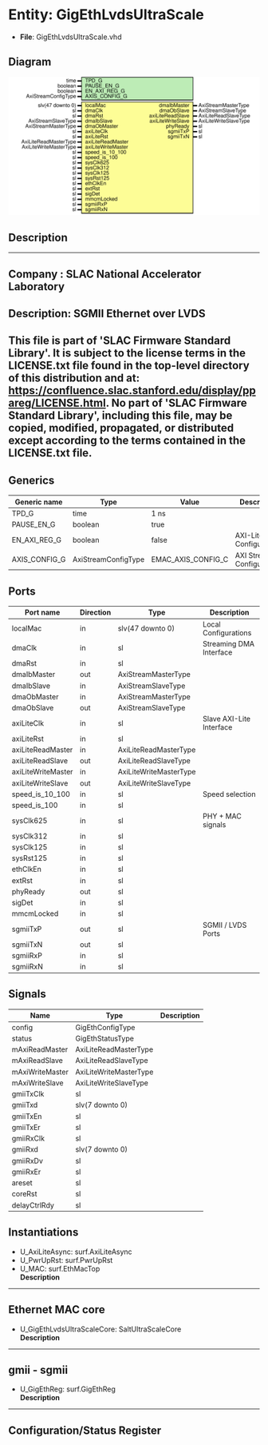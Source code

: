 # Entity: GigEthLvdsUltraScale

- **File**: GigEthLvdsUltraScale.vhd
## Diagram

![Diagram](GigEthLvdsUltraScale.svg "Diagram")
## Description

-----------------------------------------------------------------------------
 Company    : SLAC National Accelerator Laboratory
-----------------------------------------------------------------------------
 Description: SGMII Ethernet over LVDS
-----------------------------------------------------------------------------
 This file is part of 'SLAC Firmware Standard Library'.
 It is subject to the license terms in the LICENSE.txt file found in the
 top-level directory of this distribution and at:
    https://confluence.slac.stanford.edu/display/ppareg/LICENSE.html.
 No part of 'SLAC Firmware Standard Library', including this file,
 may be copied, modified, propagated, or distributed except according to
 the terms contained in the LICENSE.txt file.
-----------------------------------------------------------------------------
## Generics

| Generic name  | Type                | Value              | Description                   |
| ------------- | ------------------- | ------------------ | ----------------------------- |
| TPD_G         | time                | 1 ns               |                               |
| PAUSE_EN_G    | boolean             | true               |                               |
| EN_AXI_REG_G  | boolean             | false              | AXI-Lite Configurations       |
| AXIS_CONFIG_G | AxiStreamConfigType | EMAC_AXIS_CONFIG_C | AXI Streaming Configurations  |
## Ports

| Port name          | Direction | Type                   | Description              |
| ------------------ | --------- | ---------------------- | ------------------------ |
| localMac           | in        | slv(47 downto 0)       | Local Configurations     |
| dmaClk             | in        | sl                     | Streaming DMA Interface  |
| dmaRst             | in        | sl                     |                          |
| dmaIbMaster        | out       | AxiStreamMasterType    |                          |
| dmaIbSlave         | in        | AxiStreamSlaveType     |                          |
| dmaObMaster        | in        | AxiStreamMasterType    |                          |
| dmaObSlave         | out       | AxiStreamSlaveType     |                          |
| axiLiteClk         | in        | sl                     | Slave AXI-Lite Interface |
| axiLiteRst         | in        | sl                     |                          |
| axiLiteReadMaster  | in        | AxiLiteReadMasterType  |                          |
| axiLiteReadSlave   | out       | AxiLiteReadSlaveType   |                          |
| axiLiteWriteMaster | in        | AxiLiteWriteMasterType |                          |
| axiLiteWriteSlave  | out       | AxiLiteWriteSlaveType  |                          |
| speed_is_10_100    | in        | sl                     | Speed selection          |
| speed_is_100       | in        | sl                     |                          |
| sysClk625          | in        | sl                     | PHY + MAC signals        |
| sysClk312          | in        | sl                     |                          |
| sysClk125          | in        | sl                     |                          |
| sysRst125          | in        | sl                     |                          |
| ethClkEn           | in        | sl                     |                          |
| extRst             | in        | sl                     |                          |
| phyReady           | out       | sl                     |                          |
| sigDet             | in        | sl                     |                          |
| mmcmLocked         | in        | sl                     |                          |
| sgmiiTxP           | out       | sl                     | SGMII / LVDS Ports       |
| sgmiiTxN           | out       | sl                     |                          |
| sgmiiRxP           | in        | sl                     |                          |
| sgmiiRxN           | in        | sl                     |                          |
## Signals

| Name            | Type                   | Description |
| --------------- | ---------------------- | ----------- |
| config          | GigEthConfigType       |             |
| status          | GigEthStatusType       |             |
| mAxiReadMaster  | AxiLiteReadMasterType  |             |
| mAxiReadSlave   | AxiLiteReadSlaveType   |             |
| mAxiWriteMaster | AxiLiteWriteMasterType |             |
| mAxiWriteSlave  | AxiLiteWriteSlaveType  |             |
| gmiiTxClk       | sl                     |             |
| gmiiTxd         | slv(7 downto 0)        |             |
| gmiiTxEn        | sl                     |             |
| gmiiTxEr        | sl                     |             |
| gmiiRxClk       | sl                     |             |
| gmiiRxd         | slv(7 downto 0)        |             |
| gmiiRxDv        | sl                     |             |
| gmiiRxEr        | sl                     |             |
| areset          | sl                     |             |
| coreRst         | sl                     |             |
| delayCtrlRdy    | sl                     |             |
## Instantiations

- U_AxiLiteAsync: surf.AxiLiteAsync
- U_PwrUpRst: surf.PwrUpRst
- U_MAC: surf.EthMacTop
</br>**Description**
------------------
 Ethernet MAC core
------------------

- U_GigEthLvdsUltraScaleCore: SaltUltraScaleCore
</br>**Description**
----------------
 gmii - sgmii
----------------

- U_GigEthReg: surf.GigEthReg
</br>**Description**
------------------------------
 Configuration/Status Register
------------------------------


